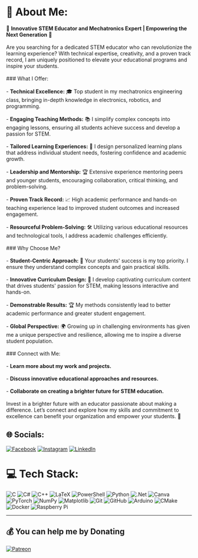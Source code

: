 # 💫 About Me:
🚀 **Innovative STEM Educator and Mechatronics Expert | Empowering the Next Generation** 🚀<br><br>Are you searching for a dedicated STEM educator who can revolutionize the learning experience? With technical expertise, creativity, and a proven track record, I am uniquely positioned to elevate your educational programs and inspire your students.<br><br>### What I Offer:<br><br>- **Technical Excellence:** 🎓 Top student in my mechatronics engineering class, bringing in-depth knowledge in electronics, robotics, and programming.<br><br>- **Engaging Teaching Methods:** 📚 I simplify complex concepts into engaging lessons, ensuring all students achieve success and develop a passion for STEM.<br><br>- **Tailored Learning Experiences:** 🎯 I design personalized learning plans that address individual student needs, fostering confidence and academic growth.<br><br>- **Leadership and Mentorship:** 🏆 Extensive experience mentoring peers and younger students, encouraging collaboration, critical thinking, and problem-solving.<br><br>- **Proven Track Record:** 📈 High academic performance and hands-on teaching experience lead to improved student outcomes and increased engagement.<br><br>- **Resourceful Problem-Solving:** 🛠️ Utilizing various educational resources and technological tools, I address academic challenges efficiently.<br><br>### Why Choose Me?<br><br>- **Student-Centric Approach:** 🎯 Your students' success is my top priority. I ensure they understand complex concepts and gain practical skills.<br><br>- **Innovative Curriculum Design:** 🧩 I develop captivating curriculum content that drives students' passion for STEM, making lessons interactive and hands-on.<br><br>- **Demonstrable Results:** 🏆 My methods consistently lead to better academic performance and greater student engagement.<br><br>- **Global Perspective:** 🌍 Growing up in challenging environments has given me a unique perspective and resilience, allowing me to inspire a diverse student population.<br><br>### Connect with Me:<br><br>- **Learn more about my work and projects.**<br><br>- **Discuss innovative educational approaches and resources.**<br><br>- **Collaborate on creating a brighter future for STEM education.**<br><br>Invest in a brighter future with an educator passionate about making a difference. Let’s connect and explore how my skills and commitment to excellence can benefit your organization and empower your students. 🚀


## 🌐 Socials:
[![Facebook](https://img.shields.io/badge/Facebook-%231877F2.svg?logo=Facebook&logoColor=white)](https://facebook.com/https://www.facebook.com/molhamfetnah?mibextid=ZbWKwL) [![Instagram](https://img.shields.io/badge/Instagram-%23E4405F.svg?logo=Instagram&logoColor=white)](https://instagram.com/https://www.instagram.com/molhamfetnah?igsh=OHhsbndrNnlpNGNl) [![LinkedIn](https://img.shields.io/badge/LinkedIn-%230077B5.svg?logo=linkedin&logoColor=white)](https://linkedin.com/in/https://www.linkedin.com/in/molham-fetnah) 

# 💻 Tech Stack:
![C](https://img.shields.io/badge/c-%2300599C.svg?style=flat&logo=c&logoColor=white) ![C#](https://img.shields.io/badge/c%23-%23239120.svg?style=flat&logo=csharp&logoColor=white) ![C++](https://img.shields.io/badge/c++-%2300599C.svg?style=flat&logo=c%2B%2B&logoColor=white) ![LaTeX](https://img.shields.io/badge/latex-%23008080.svg?style=flat&logo=latex&logoColor=white) ![PowerShell](https://img.shields.io/badge/PowerShell-%235391FE.svg?style=flat&logo=powershell&logoColor=white) ![Python](https://img.shields.io/badge/python-3670A0?style=flat&logo=python&logoColor=ffdd54) ![.Net](https://img.shields.io/badge/.NET-5C2D91?style=flat&logo=.net&logoColor=white) ![Canva](https://img.shields.io/badge/Canva-%2300C4CC.svg?style=flat&logo=Canva&logoColor=white) ![PyTorch](https://img.shields.io/badge/PyTorch-%23EE4C2C.svg?style=flat&logo=PyTorch&logoColor=white) ![NumPy](https://img.shields.io/badge/numpy-%23013243.svg?style=flat&logo=numpy&logoColor=white) ![Matplotlib](https://img.shields.io/badge/Matplotlib-%23ffffff.svg?style=flat&logo=Matplotlib&logoColor=black) ![Git](https://img.shields.io/badge/git-%23F05033.svg?style=flat&logo=git&logoColor=white) ![GitHub](https://img.shields.io/badge/github-%23121011.svg?style=flat&logo=github&logoColor=white) ![Arduino](https://img.shields.io/badge/-Arduino-00979D?style=flat&logo=Arduino&logoColor=white) ![CMake](https://img.shields.io/badge/CMake-%23008FBA.svg?style=flat&logo=cmake&logoColor=white) ![Docker](https://img.shields.io/badge/docker-%230db7ed.svg?style=flat&logo=docker&logoColor=white) ![Raspberry Pi](https://img.shields.io/badge/-RaspberryPi-C51A4A?style=flat&logo=Raspberry-Pi)

---

  ## 💰 You can help me by Donating
  [![Patreon](https://img.shields.io/badge/Patreon-F96854?style=for-the-badge&logo=patreon&logoColor=white)](https://patreon.com/https://www.patreon.com/Progtronics?utm_campaign=creatorshare_creator) 

  
<!-- Proudly created with GPRM ( https://gprm.itsvg.in ) -->
